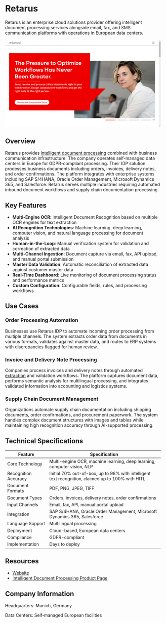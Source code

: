 # Retarus

Retarus is an enterprise cloud solutions provider offering intelligent document processing services alongside email, fax, and SMS communication platforms with operations in European data centers.

![Retarus](assets/retarus.png)


## Overview

Retarus provides [intelligent document processing](../../capabilities/document-understanding/index.md) combined with business communication infrastructure. The company operates self-managed data centers in Europe for GDPR-compliant processing. Their IDP solution processes business documents including orders, invoices, delivery notes, and order confirmations. The platform integrates with enterprise systems including SAP S/4HANA, Oracle Order Management, Microsoft Dynamics 365, and Salesforce. Retarus serves multiple industries requiring automated inbound document workflows and supply chain documentation processing.

## Key Features

- **Multi-Engine OCR**: Intelligent Document Recognition based on multiple OCR engines for text extraction
- **AI Recognition Technologies**: Machine learning, deep learning, computer vision, and natural language processing for document analysis
- **Human-in-the-Loop**: Manual verification system for validation and correction of extracted data
- **Multi-Channel Ingestion**: Document capture via email, fax, API upload, and manual portal submission
- **Master Data Validation**: Automatic reconciliation of extracted data against customer master data
- **Real-Time Dashboard**: Live monitoring of document processing status and performance metrics
- **Custom Configuration**: Configurable fields, rules, and processing workflows

## Use Cases

### Order Processing Automation

Businesses use Retarus IDP to automate incoming order processing from multiple channels. The system extracts order data from documents in various formats, validates against master data, and routes to ERP systems with discrepancies flagged for human review.

### Invoice and Delivery Note Processing

Companies process invoices and delivery notes through automated [extraction](../../capabilities/extraction/index.md) and validation workflows. The platform captures document data, performs semantic analysis for multilingual processing, and integrates validated information into accounting and logistics systems.

### Supply Chain Document Management

Organizations automate supply chain documentation including shipping documents, order confirmations, and procurement paperwork. The system handles complex document structures with images and tables while maintaining high recognition accuracy through AI-supported processing.

## Technical Specifications

| Feature | Specification |
|---------|---------------|
| Core Technology | Multi-engine OCR, machine learning, deep learning, computer vision, NLP |
| Recognition Accuracy | Initial 70% out-of-box, up to 98% with intelligent text recognition, claimed up to 100% with HITL |
| Document Formats | PDF, PNG, JPEG, TIFF |
| Document Types | Orders, invoices, delivery notes, order confirmations |
| Input Channels | Email, fax, API, manual portal upload |
| Integration | SAP S/4HANA, Oracle Order Management, Microsoft Dynamics 365, Salesforce |
| Language Support | Multilingual processing |
| Deployment | Cloud-based, European data centers |
| Compliance | GDPR-compliant |
| Implementation | Days to deploy |

## Resources

- [Website](https://www.retarus.com)
- [Intelligent Document Processing Product Page](https://www.retarus.com/products/business-process-solutions/automation/intelligent-document-processing/)

## Company Information

Headquarters: Munich, Germany

Data Centers: Self-managed European facilities
